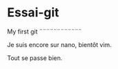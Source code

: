 # Essai-git
My first git 
¨¨¨¨¨¨¨¨¨¨¨¨

Je suis encore sur nano, bientôt vim.

Tout se passe bien. 

